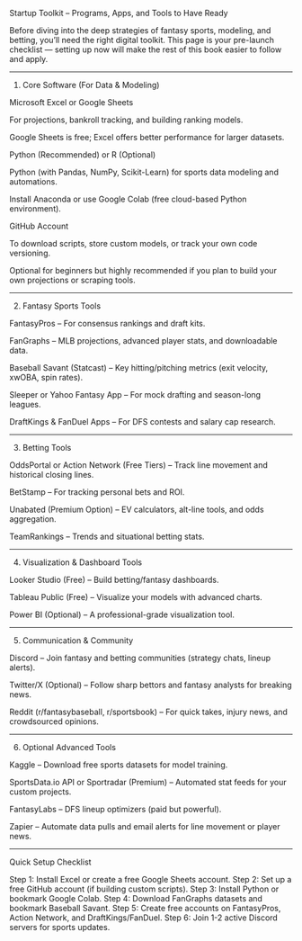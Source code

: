 
Startup Toolkit – Programs, Apps, and Tools to Have Ready

Before diving into the deep strategies of fantasy sports, modeling, and betting, you’ll need the right digital toolkit. This page is your pre-launch checklist — setting up now will make the rest of this book easier to follow and apply.


---

1. Core Software (For Data & Modeling)

Microsoft Excel or Google Sheets

For projections, bankroll tracking, and building ranking models.

Google Sheets is free; Excel offers better performance for larger datasets.


Python (Recommended) or R (Optional)

Python (with Pandas, NumPy, Scikit-Learn) for sports data modeling and automations.

Install Anaconda or use Google Colab (free cloud-based Python environment).


GitHub Account

To download scripts, store custom models, or track your own code versioning.

Optional for beginners but highly recommended if you plan to build your own projections or scraping tools.




---

2. Fantasy Sports Tools

FantasyPros – For consensus rankings and draft kits.

FanGraphs – MLB projections, advanced player stats, and downloadable data.

Baseball Savant (Statcast) – Key hitting/pitching metrics (exit velocity, xwOBA, spin rates).

Sleeper or Yahoo Fantasy App – For mock drafting and season-long leagues.

DraftKings & FanDuel Apps – For DFS contests and salary cap research.



---

3. Betting Tools

OddsPortal or Action Network (Free Tiers) – Track line movement and historical closing lines.

BetStamp – For tracking personal bets and ROI.

Unabated (Premium Option) – EV calculators, alt-line tools, and odds aggregation.

TeamRankings – Trends and situational betting stats.



---

4. Visualization & Dashboard Tools

Looker Studio (Free) – Build betting/fantasy dashboards.

Tableau Public (Free) – Visualize your models with advanced charts.

Power BI (Optional) – A professional-grade visualization tool.



---

5. Communication & Community

Discord – Join fantasy and betting communities (strategy chats, lineup alerts).

Twitter/X (Optional) – Follow sharp bettors and fantasy analysts for breaking news.

Reddit (r/fantasybaseball, r/sportsbook) – For quick takes, injury news, and crowdsourced opinions.



---

6. Optional Advanced Tools

Kaggle – Download free sports datasets for model training.

SportsData.io API or Sportradar (Premium) – Automated stat feeds for your custom projects.

FantasyLabs – DFS lineup optimizers (paid but powerful).

Zapier – Automate data pulls and email alerts for line movement or player news.



---

Quick Setup Checklist

Step 1: Install Excel or create a free Google Sheets account.
Step 2: Set up a free GitHub account (if building custom scripts).
Step 3: Install Python or bookmark Google Colab.
Step 4: Download FanGraphs datasets and bookmark Baseball Savant.
Step 5: Create free accounts on FantasyPros, Action Network, and DraftKings/FanDuel.
Step 6: Join 1-2 active Discord servers for sports updates.

